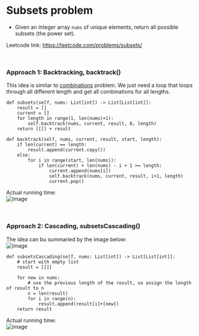 # Subsets problem
* Given an integer array `nums` of unique elements, return all possible subsets (the power set).

Leetcode link: https://leetcode.com/problems/subsets/

<br />

### Approach 1: Backtracking, backtrack()
This idea is similar to [combinations](https://github.com/artisan1218/LeetCode-Solution/tree/main/combinations) problem. We just need a loop that loops through all different length and get all combinations for all lengths.

```python3
def subsets(self, nums: List[int]) -> List[List[int]]:
    result = []
    current = []
    for length in range(1, len(nums)+1):
        self.backtrack(nums, current, result, 0, length)
    return [[]] + result

def backtrack(self, nums, current, result, start, length):
    if len(current) == length:
        result.append(current.copy())
    else:
        for i in range(start, len(nums)):
            if len(current) + len(nums) - i + 1 >= length:
                current.append(nums[i])
                self.backtrack(nums, current, result, i+1, length)
                current.pop()
```


Actual running time:\
![image](https://user-images.githubusercontent.com/25105806/132104051-670a7f93-10e1-4546-8b7c-aded3eb70bfb.png)


<br />

### Approach 2: Cascading, subsetsCascading()
The idea can bu summaried by the image below:\
![image](https://user-images.githubusercontent.com/25105806/132104075-2862fbcd-c983-49a1-9a69-10bcaa21911c.png)

```python3
def subsetsCascading(self, nums: List[int]) -> List[List[int]]:
    # start with empty list
    result = [[]]

    for new in nums:
        # use the previous length of the result, so assign the length of result to n
        n = len(result)
        for i in range(n):
            result.append(result[i]+[new])
    return result
```

Actual running time:\
![image](https://user-images.githubusercontent.com/25105806/132104095-5c4e3987-d82b-4227-821c-ecd713acded6.png)







